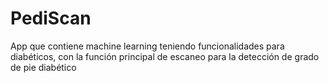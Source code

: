 # PediScan
App que contiene machine learning teniendo funcionalidades para diabéticos, con la función principal de escaneo para la detección de grado de pie diabético
